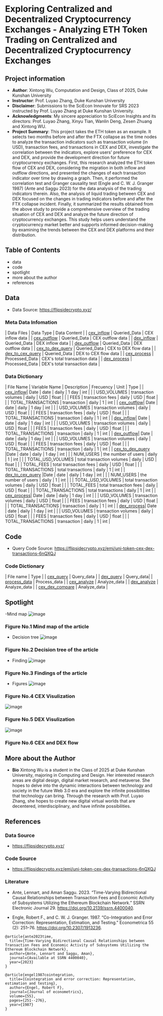 # Exploring Centralized and Decentralized Cryptocurrency Exchanges - Analyzing ETH Token Trading on Centralized and Decentralized Cryptocurrency Exchanges
## Project information
- **Author**: Xintong Wu, Computation and Design, Class of 2025, Duke Kunshan University
- **Instructor**: Prof. Luyao Zhang, Duke Kunshan University
- **Disclaimer**: Submissions to the SciEcon Innovate for SRS 2023 instructed by Prof. Luyao Zhang at Duke Kunshan University.
- **Acknowledgments**: My sincere appreciation to SciEcon Insights and its directors: Prof. Luyao Zhang, Xinyu Tian, Wanlin Deng, Zesen Zhuang and Xintong WU.
- **Project Summary**: 
  This project takes the ETH token as an example. It selects two months before and after the FTX collapse as the time nodes to analyze the transaction indicators such as transaction volume (in USD), transaction fees, and transactions in CEX and DEX, investigate the correlation between the indicators, explore users' preference for CEX and DEX, and provide the development direction for future cryptocurrency exchanges. First, this research analyzed the ETH token flow of CEX and DEX, considering the migration in both inflow and outflow directions, and presented the changes of each transaction indicator over time by drawing a graph. Then, it performed the correlation test and Granger causality test (Engle and C. W. J. Granger 1987) (Ante and Saggu 2023) for the data analysis of the trading indicators therein. Also, the analysis of liquid trading between CEX and DEX focused on the changes in trading indicators before and after the FTX collapse incident. Finally, it summarized the results obtained from the above study to provide a comprehensive overview of the trading situation of CEX and DEX and analyze the future direction of cryptocurrency exchanges. This study helps users understand the cryptocurrency market better and supports informed decision-making by examining the trends between the CEX and DEX platforms and their distribution.

## Table of Contents
- data
- code
- spotlight
- more about the author
- references


## Data
- Data Source: https://flipsidecrypto.xyz/

### Meta Data Infomation

| Data Files  | Data Type | Data Content |
| [cex_inflow](https://github.com/SciEcon/SRS2023_cex_dex/blob/main/data/Queried_Data/cex_inflow.csv) | Queried_Data | CEX inflow data |
| [cex_outflow](https://github.com/SciEcon/SRS2023_cex_dex/blob/main/data/Queried_Data/cex_outflow.csv) | Queried_Data | CEX outflow data |
| [dex_inflow](https://github.com/SciEcon/SRS2023_cex_dex/blob/main/data/Queried_Data/dex_inflow.csv) | Queried_Data | DEX inflow data |
| [dex_outflow](https://github.com/SciEcon/SRS2023_cex_dex/blob/main/data/Queried_Data/dex_outflow.csv) | Queried_Data | DEX outflow data |
| [cex_to_dex_query](https://github.com/SciEcon/SRS2023_cex_dex/blob/main/data/Queried_Data/cex_to_dex_query.csv) | Queried_Data | CEX to DEX flow data |
| [dex_to_cex_query](https://github.com/SciEcon/SRS2023_cex_dex/blob/main/data/Queried_Data/dex_to_cex_query.csv) | Queried_Data | DEX to CEX flow data |
| [cex_process](https://github.com/SciEcon/SRS2023_cex_dex/blob/main/data/Processed_Data/cex_process.csv) | Processed_Data | CEX's total transaction data |
| [dex_process](https://github.com/SciEcon/SRS2023_cex_dex/blob/main/data/Processed_Data/dex_process.csv) | Processed_Data | DEX's total transaction data |

### Data Dictionary

| File Name  | Variable Name | Description | Frecuency | Unit | Type |
| [cex_inflow](https://github.com/SciEcon/SRS2023_cex_dex/blob/main/data/Queried_Data/cex_inflow.csv)| Date | date | daily | 1 day | int |
|  | USD_VOLUMES | transaction volumes | daily | USD | float |
|  | FEES | transaction fees | daily | USD | float |
|  | TOTAL_TRANSACTIONS | transaction | daily | 1 | int |
| [cex_outflow](https://github.com/SciEcon/SRS2023_cex_dex/blob/main/data/Queried_Data/cex_outflow.csv)| Date | date | daily | 1 day | int |
|  | USD_VOLUMES | transaction volumes | daily | USD | float |
|  | FEES | transaction fees | daily | USD | float |
|  | TOTAL_TRANSACTIONS | transaction | daily | 1 | int |
| [dex_inflow](https://github.com/SciEcon/SRS2023_cex_dex/blob/main/data/Queried_Data/dex_inflow.csv)| Date | date | daily | 1 day | int |
|  | USD_VOLUMES | transaction volumes | daily | USD | float |
|  | FEES | transaction fees | daily | USD | float |
|  | TOTAL_TRANSACTIONS | transaction | daily | 1 | int |
| [dex_outflow](https://github.com/SciEcon/SRS2023_cex_dex/blob/main/data/Queried_Data/dex_outflow.csv)| Date | date | daily | 1 day | int |
|  | USD_VOLUMES | transaction volumes | daily | USD | float |
|  | FEES | transaction fees | daily | USD | float |
|  | TOTAL_TRANSACTIONS | transaction | daily | 1 | int |
| [cex_to_dex_query](https://github.com/SciEcon/SRS2023_cex_dex/blob/main/data/Queried_Data/cex_to_dex_query.csv) |Date | date | daily | 1 day | int |
|  | NUM_USERS | the number of users | daily | 1 | int |
|  | TOTAL_USD_VOLUMES | total transaction volumes | daily | USD | float |
|  | TOTAL_FEES | total transaction fees | daily | USD | float |
|  | TOTAL_TRANSACTIONS | total transactions | daily | 1 | int |
| [dex_to_cex_query](https://github.com/SciEcon/SRS2023_cex_dex/blob/main/data/Queried_Data/dex_to_cex_query.csv) |Date | date | daily | 1 day | int |
|  | NUM_USERS | the number of users | daily | 1 | int |
|  | TOTAL_USD_VOLUMES | total transaction volumes | daily | USD | float |
|  | TOTAL_FEES | total transaction fees | daily | USD | float |
|  | TOTAL_TRANSACTIONS | total transactions | daily | 1 | int |
| [cex_process](https://github.com/SciEcon/SRS2023_cex_dex/blob/main/data/Processed_Data/cex_process.csv)| Date | date | daily | 1 day | int |
|  | USD_VOLUMES | transaction volumes | daily | USD | float |
|  | FEES | transaction fees | daily | USD | float |
|  | TOTAL_TRANSACTIONS | transaction | daily | 1 | int |
| [dex_process](https://github.com/SciEcon/SRS2023_cex_dex/blob/main/data/Processed_Data/dex_process.csv)| Date | date | daily | 1 day | int |
|  | USD_VOLUMES | transaction volumes | daily | USD | float |
|  | FEES | transaction fees | daily | USD | float |
|  | TOTAL_TRANSACTIONS | transaction | daily | 1 | int |



## Code
- Query Code Source: https://flipsidecrypto.xyz/emi/uni-token-cex-dex-transactions-6nQXQJ

### Code Dictionary
| File name  | Type |
| [cex_query](https://github.com/SciEcon/SRS2023_cex_dex/blob/main/code/Query_data/cex_query.ipynb) | Query_data |
| [dex_query](https://github.com/SciEcon/SRS2023_cex_dex/blob/main/code/Query_data/dex_query.ipynb) | Query_data|
| [process_data](https://github.com/SciEcon/SRS2023_cex_dex/blob/main/code/Process_data/process_data.ipynb) | Process_data |
| [cex_analyze](https://github.com/SciEcon/SRS2023_cex_dex/blob/main/code/Analyze_data/cex_analyze.ipynb) | Analyze_data |
| [dex_analyze](https://github.com/SciEcon/SRS2023_cex_dex/blob/main/code/Analyze_data/dex_analyze.ipynb) | Analyze_data |
| [cex_dex_compare](https://github.com/SciEcon/SRS2023_cex_dex/blob/main/code/Analyze_data/cex_dex_compare.ipynb) | Analyze_data |


## Spotlight

-Mind map
![image](spotlight/mindmap.png)
### Figure No.1 Mind map of the article

- Decision tree
![image](spotlight/decision_tree.png)
### Figure No.2 Decision tree of the article

- Finding
![image](spotlight/findings.png)
### Figure No.3 Findings of the article

- Figures
![image](spotlight/1.png)
### Figure No.4 CEX Visulization

![image](spotlight/2.png)
### Figure No.5 DEX Visulization

![image](spotlight/3.png)
### Figure No.6 CEX and DEX flow


## More about the Author
- **Bio**
Xintong Wu is a student in the Class of 2025 at Duke Kunshan University, majoring in Computing and Design. Her interested research areas are digital design, digital market research, and metaverse. She hopes to delve into the dynamic interactions between technology and society in the future Web 3.0 era and explore the infinite possibilities that technology can bring. Through the research with Prof. Luyao Zhang, she hopes to create new digital virtual worlds that are decentered, interdisciplinary, and have infinite possibilities.



## References

### Data Source
- https://flipsidecrypto.xyz/
### Code Source
- https://flipsidecrypto.xyz/emi/uni-token-cex-dex-transactions-6nQXQJ
### Literature
- Ante, Lennart, and Aman Saggu. 2023. “Time-Varying Bidirectional Causal Relationships between Transaction Fees and Economic Activity of Subsystems Utilizing the Ethereum Blockchain Network.” SSRN Electronic Journal 29. https://doi.org/10.2139/ssrn.4400040.

- Engle, Robert F., and C. W. J. Granger. 1987. “Co-Integration and Error Correction: Representation, Estimation, and Testing.” Econometrica 55 (2): 251–76. https://doi.org/10.2307/1913236.
```
@article{ante2023time,
  title={Time-Varying Bidirectional Causal Relationships between Transaction Fees and Economic Activity of Subsystems Utilizing the Ethereum Blockchain Network},
  author={Ante, Lennart and Saggu, Aman},
  journal={Available at SSRN 4400040},
  year={2023}
}

@article{engel1987cointegration,
  title={Cointegration and error correction: Representation, estimation and testing},
  author={Engel, Robert F},
  journal={Journal of econometrics},
  volume={55},
  pages={251--276},
  year={1987}
}
```

